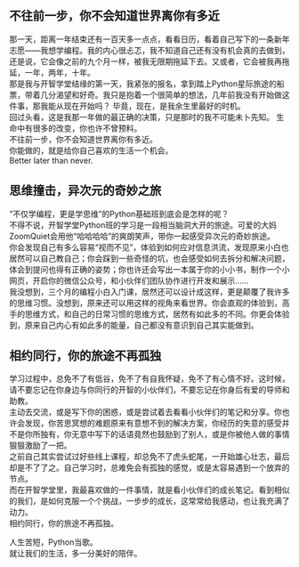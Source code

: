 ## 不往前一步，你不会知道世界离你有多近
那一天，距离一年结束还有一百天多一点点，看看日历，看着自己写下的一条新年志愿——我想学编程。我的内心很忐忑，我不知道自己还有没有机会真的去做到，还是说，它会像之前的九个月一样，被我无限期拖延下去。又或者，它会被我再拖延，一年，两年，十年。  
那是我与开智学堂结缘的第一天，我紧张的报名，拿到踏上Python星际旅途的船票，带着几分渴望和好奇。我只是抱着一个很简单的想法，几年前我没有开始做这件事，那我能从现在开始吗？ 毕竟，现在，是我余生里最好的时机。  
回过头看，这是我那一年做的最正确的决策，只是那时的我不可能未卜先知。
生命中有很多的改变，你也许不曾预料。  
不往前一步，你不会知道世界离你有多近。  
你能做的，就是给你自己喜欢的生活一个机会。  
Better later than never.  

## 思维撞击，异次元的奇妙之旅
“不仅学编程，更是学思维”的Python基础班到底会是怎样的呢？  
不得不说，开智学堂Python班的学习是一段相当脑洞大开的旅途。可爱的大妈ZoomQuiet会用他“哈哈哈哈”的爽朗笑声，带你一起感受异次元的奇妙旅途。  
你会发现自己有多么容易“视而不见”，体验到如何应对信息洪流，发现原来小白也居然可以自己教自己；你会踩到一些奇怪的坑，也会感受如何去拆分和解决问题，体会到提问也得有正确的姿势；你也许还会写出一本属于你的小小书，制作一个小网页，开启你的微信公众号，和小伙伴们团队协作进行开发和展示……  
我没想到，三个月的编程小白入门课，居然还可以设计成这样，更是颠覆了我许多的思维习惯。没想到，原来还可以用这样的视角来看世界。你会直观的体验到，高手的思维方式，和自己的日常习惯的思维方式，居然有如此多的不同。你更会体验到，原来自己内心有如此多的能量，自己都没有意识到自己其实能做到。

## 相约同行，你的旅途不再孤独
学习过程中，总免不了有低谷，免不了有自我怀疑，免不了有心情不好。这时候，请不要忘记在你身边与你同行的开智的小伙伴们，不要忘记在你身后有爱的导师和助教。  
主动去交流，或是写下你的困惑，或是尝试着去看看小伙伴们的笔记和分享。你也许会发现，你苦思冥想的难题原来有意想不到的解决方案，你经历的失意的感受并不是你所独有，你无意中写下的话语竟然也鼓励到了别人，或是你被他人做的事情狠狠激励了一把。  
之前自己其实尝试过好些线上课程，却总免不了虎头蛇尾，一开始雄心壮志，最后却是不了了之。自己学习时，总难免会有孤独的感觉，或是太容易遇到一个放弃的节点。  
而在开智学堂里，我最喜欢做的一件事情，就是看小伙伴们的成长笔记。看到相似的我们，是如何克服一个个挑战，一步步的成长，这常常给我感动，也让我充满了动力。  
相约同行，你的旅途不再孤独。  

人生苦短，Python当歌。  
就让我们的生活，多一分美好的陪伴。
